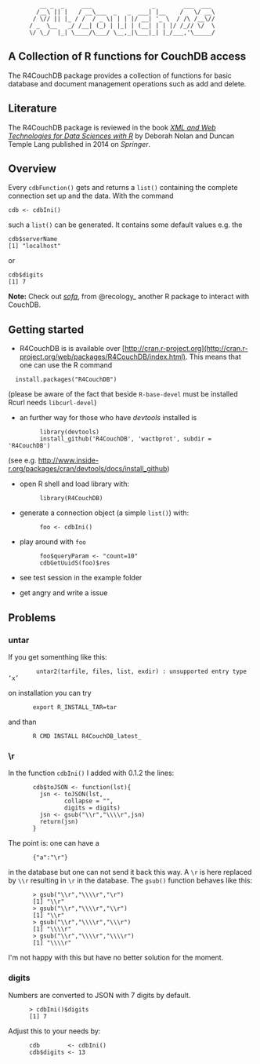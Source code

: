 ```
         __ _  _     ___                 _        ___  ___ 
        /__\ || |   / __\___  _   _  ___| |__    /   \/ __\
       / \// || |_ / /  / _ \| | | |/ __| '_ \  / /\ /__\//
      / _  \__   _/ /__| (_) | |_| | (__| | | |/ /_// \/  \
      \/ \_/  |_| \____/\___/ \__,_|\___|_| |_/___,'\_____/
```

## A Collection of R functions for CouchDB access

The R4CouchDB package provides a collection of functions for
basic database and document management operations such as add and
delete.

## Literature

The R4CouchDB package is reviewed in the book 
[_XML and Web Technologies for Data Sciences with R_](http://www.springer.com/statistics/computational+statistics/book/978-1-4614-7899-7) 
by Deborah Nolan and Duncan Temple Lang published in 2014 on _Springer_.  


## Overview

Every ```cdbFunction()``` gets and returns a ```list()``` containing the
complete connection set up and the data.
With the command 

```
cdb <- cdbIni()
``` 

such a ```list()``` can be generated. It contains some default values e.g.
the 
```
cdb$serverName
[1] "localhost"
```
or
```
cdb$digits
[1] 7
```

**Note:** Check out [*sofa*](https://github.com/SChamberlain/sofa), from
@recology_  another R package to interact with CouchDB.


## Getting started


* R4CouchDB is is available over
  [http://cran.r-project.org](http://cran.r-project.org/web/packages/R4CouchDB/index.html). This
  means that one can use the R command

```
  install.packages("R4CouchDB")
```
 (please be aware of the fact that beside ```R-base-devel``` must be installed Rcurl needs ```libcurl-devel```)

* an further way for those who have _devtools_ installed is
```
         library(devtools)
         install_github('R4CouchDB', 'wactbprot', subdir = 'R4CouchDB')
```
  (see e.g. http://www.inside-r.org/packages/cran/devtools/docs/install_github)

* open R shell and load library with:
```
         library(R4CouchDB)
```
* generate a connection object (a simple ```list()```) with:
```
         foo <- cdbIni()
```
* play around with ```foo```
```
         foo$queryParam <- "count=10"
         cdbGetUuidS(foo)$res
```
* see test session in the example folder

* get angry and write a issue

## Problems

### untar

If you get somenthing like this:
```
        untar2(tarfile, files, list, exdir) : unsupported entry type ‘x’
```
on installation you can try
```
       export R_INSTALL_TAR=tar
```
and than
```
       R CMD INSTALL R4CouchDB_latest_
```
### \r

In the function ```cdbIni()``` I added with 0.1.2 the lines:
```
       cdb$toJSON <- function(lst){
         jsn <- toJSON(lst,
			    collapse = "",
				digits = digits)
         jsn <- gsub("\\r","\\\\r",jsn)
         return(jsn)
       }
```
The point is: one can have a
```
       {"a":"\r"}
```
in the database but one can not send it back
this way. A ```\r``` is here replaced by ```\\r```
resulting in ```\r``` in the database.
The ```gsub()``` function behaves like this:

```
       > gsub("\\r","\\\\r","\r")
       [1] "\\r"
       > gsub("\\r","\\\\r","\\r")
       [1] "\\r"
       > gsub("\\r","\\\\r","\\\r")
       [1] "\\\\r"
       > gsub("\\r","\\\\r","\\\\r")
       [1] "\\\\r"
```
I'm not happy with this but have no better solution for the moment.


### digits

Numbers are converted to JSON with 7 digits by default.

```
      > cdbIni()$digits
      [1] 7
```

Adjust this to your needs by:

```
      cdb        <- cdbIni()
      cdb$digits <- 13
```